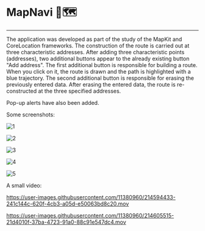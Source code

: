 # MapNavi 📍🗺️
-----------------


The application was developed as part of the study of the MapKit and CoreLocation frameworks.
The construction of the route is carried out at three characteristic addresses.
After adding three characteristic points (addresses), two additional buttons appear to the already existing button "Add address".
The first additional button is responsible for building a route.
When you click on it, the route is drawn and the path is highlighted with a blue trajectory.
The second additional button is responsible for erasing the previously entered data.
After erasing the entered data, the route is re-constructed at the three specified addresses.

Pop-up alerts have also been added.

Some screenshots:

![1](https://user-images.githubusercontent.com/11380960/214595763-1a17ee47-b863-42e3-999f-1a336f655ce5.png)

![2](https://user-images.githubusercontent.com/11380960/214595806-f61d4598-bf51-4fb0-8348-e73ef6025dd6.png)

![3](https://user-images.githubusercontent.com/11380960/214595816-2f51810e-9481-49cd-a5b4-fc9bdb31870e.png)

![4](https://user-images.githubusercontent.com/11380960/214595824-fe4e1b26-6c0b-4e30-a0e3-562522fe2de5.png)

![5](https://user-images.githubusercontent.com/11380960/214595828-b41ae346-af9c-41f8-bd00-3f3d98ac160f.png)


A small video:

https://user-images.githubusercontent.com/11380960/214594433-241c144c-620f-4cb3-a05d-e50063bd8c20.mov

https://user-images.githubusercontent.com/11380960/214605515-21d4010f-37ba-4723-91a0-88c91e547dc4.mov



